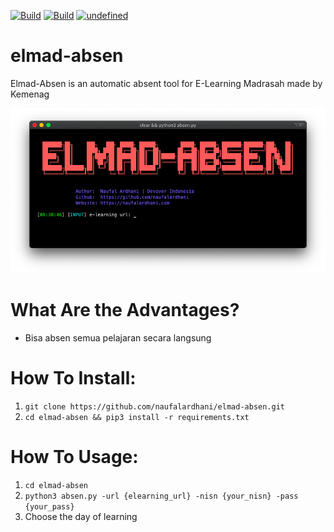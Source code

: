 [![Build](https://img.shields.io/badge/Supported_OS-Linux-orange.svg)]()
[![Build](https://img.shields.io/badge/Supported_OS-Mojave_MacOS-orange.svg)]()
[![undefined](https://img.shields.io/github/v/release/naufalardhani/cpanel-pass-reset.svg)](https://github.com/naufalardhani/cpanel-pass-reset/releases/latest)

# elmad-absen
Elmad-Absen is an automatic absent tool for E-Learning Madrasah made by Kemenag 

<p align="center">
  <img src="img.png" width="700" alt="accessibility text">
</p>

# What Are the Advantages?
- Bisa absen semua pelajaran secara langsung

# How To Install:
1. `git clone https://github.com/naufalardhani/elmad-absen.git`
2. `cd elmad-absen && pip3 install -r requirements.txt`

# How To Usage:
1. `cd elmad-absen`
2. `python3 absen.py -url {elearning_url} -nisn {your_nisn} -pass {your_pass}`
3. Choose the day of learning

